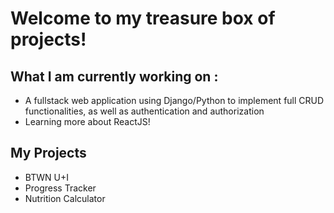 <h1> Welcome to my treasure box of projects! </h1>




<h2> What I am currently working on :</h2>
<ul>
<li> A fullstack web application using Django/Python to implement full CRUD functionalities, as well as authentication and authorization</li>
<li> Learning more about ReactJS!</li>
</ul>

<h2> My Projects</h2>
<ul>
<li> BTWN U+I</li>
<li> Progress Tracker</li>
<li> Nutrition Calculator</li>
</ul>
